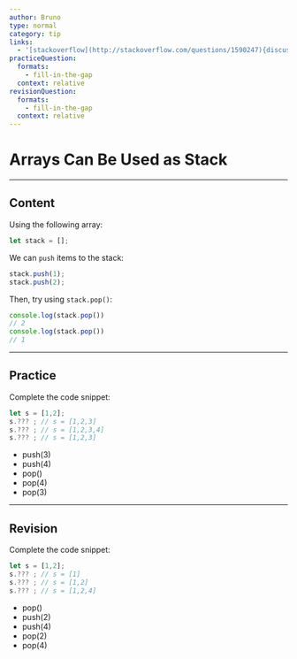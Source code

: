 ```yaml
---
author: Bruno
type: normal
category: tip
links:
  - '[stackoverflow](http://stackoverflow.com/questions/1590247){discussion}'
practiceQuestion:
  formats:
    - fill-in-the-gap
  context: relative
revisionQuestion:
  formats:
    - fill-in-the-gap
  context: relative
---
```


# Arrays Can Be Used as Stack


---

## Content

Using the following array:

```js
let stack = [];
```

We can `push` items to the stack:

```js
stack.push(1);
stack.push(2);
```

Then, try using `stack.pop()`:

```js
console.log(stack.pop())
// 2
console.log(stack.pop())
// 1
```


---

## Practice

Complete the code snippet:

```javascript
let s = [1,2];
s.??? ; // s = [1,2,3]
s.??? ; // s = [1,2,3,4]
s.??? ; // s = [1,2,3]
```

- push(3)
- push(4)
- pop()
- pop(4)
- pop(3)


---

## Revision

Complete the code snippet:

```javascript
let s = [1,2];
s.??? ; // s = [1]
s.??? ; // s = [1,2]
s.??? ; // s = [1,2,4]
```

- pop()
- push(2)
- push(4)
- pop(2)
- pop(4)
